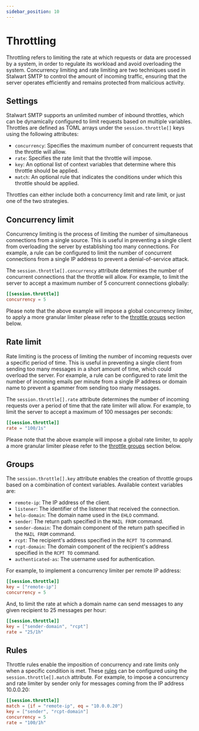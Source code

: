 ```yaml
---
sidebar_position: 10
---
```


# Throttling

Throttling refers to limiting the rate at which requests or data are processed by a system, in order to regulate its workload and avoid overloading the system. Concurrency limiting and rate limiting are two techniques used in Stalwart SMTP to control the amount of incoming traffic, ensuring that the server operates efficiently and remains protected from malicious activity.

## Settings

Stalwart SMTP supports an unlimited number of inbound throttles, which can be dynamically configured to limit requests based on multiple variables. Throttles are defined as TOML arrays under the `session.throttle[]` keys using the following attributes:

- `concurrency`: Specifies the maximum number of concurrent requests that the throttle will allow.
- `rate`: Specifies the rate limit that the throttle will impose.
- `key`: An optional list of context variables that determine where this throttle should be applied.
- `match`: An optional rule that indicates the conditions under which this throttle should be applied.

Throttles can either include both a concurrency limit and rate limit, or just one of the two strategies.

## Concurrency limit

Concurrency limiting is the process of limiting the number of simultaneous connections from a single source. This is useful in preventing a single client from overloading the server by establishing too many connections. For example, a rule can be configured to limit the number of concurrent connections from a single IP address to prevent a denial-of-service attack.

The `session.throttle[].concurrency` attribute determines the number of concurrent connections that the throttle will allow. For example, to limit the server to accept a maximum number of 5 concurrent connections globally:

```toml
[[session.throttle]]
concurrency = 5
```

Please note that the above example will impose a global concurrency limiter, to apply a more granular limiter please refer to the [throttle groups](#groups) section below.

## Rate limit

Rate limiting is the process of limiting the number of incoming requests over a specific period of time. This is useful in preventing a single client from sending too many messages in a short amount of time, which could overload the server. For example, a rule can be configured to rate limit the number of incoming emails per minute from a single IP address or domain name to prevent a spammer from sending too many messages.

The `session.throttle[].rate` attribute determines the number of incoming requests over a period of time that the rate limiter will allow. For example, to limit the server to accept a maximum of 100 messages per seconds:

```toml
[[session.throttle]]
rate = "100/1s"
```

Please note that the above example will impose a global rate limiter, to apply a more granular limiter please refer to the [throttle groups](#groups) section below.

## Groups

The `session.throttle[].key` attribute enables the creation of throttle groups based on a combination of context variables. Available context variables are:

- `remote-ip`: The IP address of the client.
- `listener`: The identifier of the listener that received the connection.
- `helo-domain`: The domain name used in the `EHLO` command.
- `sender`: The return path specified in the `MAIL FROM` command.
- `sender-domain`: The domain component of the return path specified in the `MAIL FROM` command.
- `rcpt`: The recipient's address specified in the `RCPT TO` command.
- `rcpt-domain`: The domain component of the recipient's address specified in the `RCPT TO` command.
- `authenticated-as`: The username used for authentication.

For example, to implement a concurrency limiter per remote IP address:

```toml
[[session.throttle]]
key = ["remote-ip"]
concurrency = 5
```

And, to limit the rate at which a domain name can send messages to any given recipient to 25 messages per hour:

```toml
[[session.throttle]]
key = ["sender-domain", "rcpt"]
rate = "25/1h"
```

## Rules

Throttle rules enable the imposition of concurrency and rate limits only when a specific condition is met. These [rules](/docs/smtp/overview) can be configured using the `session.throttle[].match` attribute. For example, to impose a concurrency and rate limiter by sender only for messages coming from the IP address 10.0.0.20:

```toml
[[session.throttle]]
match = {if = "remote-ip", eq = "10.0.0.20"}
key = ["sender", "rcpt-domain"]
concurrency = 5
rate = "100/1h"
```
